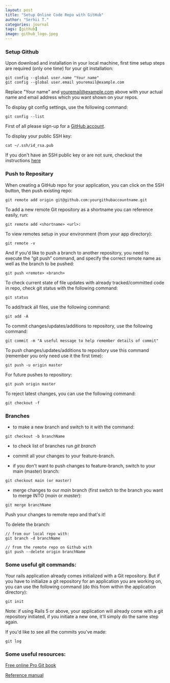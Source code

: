 ```yaml
---
layout: post
title: "Setup Online Code Repo with GitHub"
author: "Serhii T."
categories: journal
tags: [github]
image: github_logo.jpeg
---
```


### Setup Github

Upon download and installation in your local machine, first time setup steps are required (only one time) for your git installation:
```
git config --global user.name "Your name"
git config --global user.email youremail@example.com
```
Replace "Your name" and youremail@example.com above with your actual name and email address which you want shown on your repos.

To display git config settings, use the following command:
```
git config --list
```

First of all please sign-up for a [GitHub account](https://github.com/).

To display your public SSH key:
```
cat ~/.ssh/id_rsa.pub
```
If you don't have an SSH public key or are not sure, checkout the instructions [here]( https://help.github.com/en/github/authenticating-to-github/checking-for-existing-ssh-keys)

### Push to Repositary

When creating a GitHub repo for your application, you can click on the SSH button, then push existing repo:

```
git remote add origin git@github.com:yourgithubaccountname.git
```
To add a new remote Git repository as a shortname you can reference easily, run:

```
git remote add <shortname> <url>:
```

To view remotes setup in your environment (from your app directory):
```
git remote -v
```

And if you'd like to push a branch to another repository, you need to execute the “git push” command, and specify the correct remote name as well as the branch to be pushed:

```
git push <remote> <branch>
```

To check current state of file updates with already tracked/committed code in repo, check git status with the following command:
```
git status
```

To add/track all files, use the following command:
```
git add -A
```

To commit changes/updates/additions to repository, use the following command:

```
git commit -m "A useful message to help remember details of commit"
```

To push changes/updates/additions to repository use this command (remember you only need use it the first time):
```
git push -u origin master
```

For future pushes to repository:
```
git push origin master
```

To reject latest changes, you can use the following command:
```
git checkout -f
```

### Branches

- to make a new branch and switch to it with the command: 
```
git checkout -b branchName
```

- to check list of branches run _git branch_

- commit all your changes to your feature-branch.

- if you don't want to push changes to feature-branch, switch to your main (master) branch:
```
git checkout main (or master)
```

- merge changes to our _main_ branch (first switch to the branch you want to merge INTO (_main_ or _master_):
```
git merge branchName
```

Push your changes to remote repo and that's it!

To delete the branch:
```
// from our local repo with:
git branch -d branchName

// from the remote repo on Github with 
git push --delete origin branchName
```

### Some useful git commands:

Your rails application already comes initialized with a Git repository. But if you have to initialize a git repository for an application you are working on, you can use the following command (do this from within the application directory):
```
git init
```
Note: if using Rails 5 or above, your application will already come with a git repository initiated, if you initiate a new one, it'll simply do the same step again.

If you'd like to see all the commits you've made:
```
git log
```

### Some useful resources:

[Free online Pro Git book](https://git-scm.com/book/en/v2)

[Reference manual](https://git-scm.com/docs)
